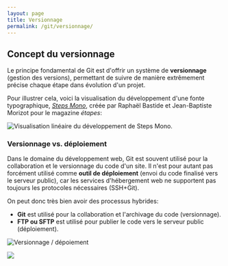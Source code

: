 ```yaml
---
layout: page
title: Versionnage
permalink: /git/versionnage/
---
```



## Concept du versionnage

Le principe fondamental de Git est d'offrir un système de **versionnage** (gestion des versions), permettant de suivre de manière extrêmement précise chaque étape dans évolution d'un projet.

Pour illustrer cela, voici la visualisation du développement d'une fonte typographique, *[Steps Mono](https://velvetyne.fr/fonts/steps-mono/)*, créée par Raphaël Bastide et Jean-Baptiste Morizot pour le magazine *étapes*:

![Visualisation linéaire du développement de Steps Mono.](/cours-git/img/timeline-dev-fonte.jpg)

### Versionnage vs. déploiement

Dans le domaine du développement web, Git est souvent utilisé pour la collaboration et le versionnage du code d'un site. Il n'est pour autant pas forcément utilisé comme **outil de déploiement** (envoi du code finalisé vers le serveur public), car les services d'hébergement web ne supportent pas toujours les protocoles nécessaires (SSH+Git).

On peut donc très bien avoir des processus hybrides:

* **Git** est utilisé pour la collaboration et l'archivage du code (versionnage).
* **FTP ou SFTP** est utilisé pour publier le code vers le serveur public (déploiement).

![Versionnage / dépoiement](/cours-git/img/versionnage-deploiement.jpg)



![](/cours-divers/img/Strip-Bon-daccord-650-final.jpg)




